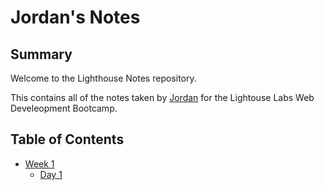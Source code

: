 # Jordan's Notes

## Summary

Welcome to the Lighthouse Notes repository.

This contains all of the notes taken by [Jordan](https://github.com/symphony) for the Lightouse Labs Web Develeopment Bootcamp.

## Table of Contents
* [Week 1](/Week_1)
  * [Day 1](/Week_1/Day_1)
